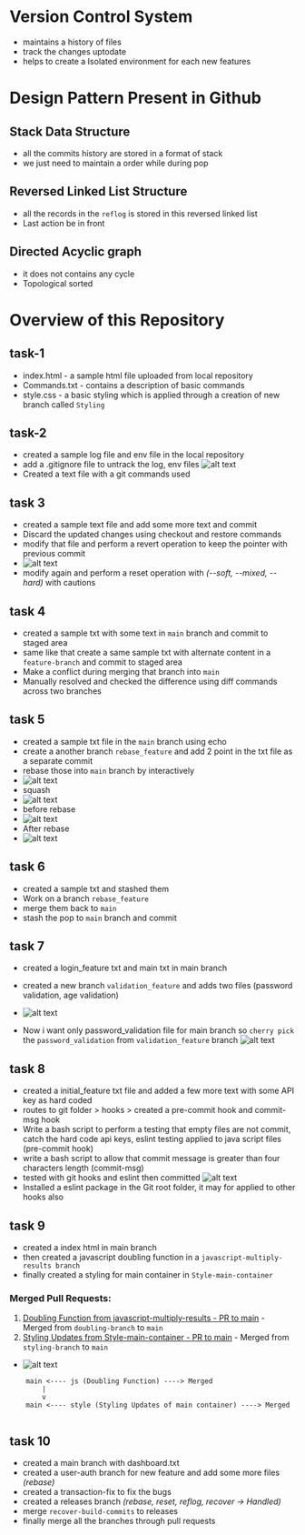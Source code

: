 # Version Control System

- maintains a history of files
- track the changes uptodate
- helps to create a Isolated environment for each new features

# Design Pattern Present in Github

## Stack Data Structure

- all the commits history are stored in a format of stack
- we just need to maintain a order while during pop

## Reversed Linked List Structure
- all the records in the `reflog` is stored in this reversed linked list
- Last action be in front

## Directed Acyclic graph
- it does not contains any cycle
- Topological sorted 
# Overview of this Repository

## task-1

- index.html - a sample html file uploaded from local repository
- Commands.txt - contains a description of basic commands
- style.css - a basic styling which is applied through a creation of new branch called `Styling`

## task-2

- created a sample log file and env file in the local repository
- add a .gitignore file to untrack the log, env files
  ![alt text](./Assests/image.png)
- Created a text file with a git commands used

## task 3

- created a sample text file and add some more text and commit
- Discard the updated changes using checkout and restore commands
- modify that file and perform a revert operation to keep the pointer with previous commit
- ![alt text](./Assests/revert.png)
- modify again and perform a reset operation with _(--soft, --mixed, --hard)_ with cautions

## task 4

- created a sample txt with some text in `main` branch and commit to staged area
- same like that create a same sample txt with alternate content in a `feature-branch` and commit to staged area
- Make a conflict during merging that branch into `main`
- Manually resolved and checked the difference using diff commands across two branches

## task 5

- created a sample txt file in the `main` branch using echo
- create a another branch `rebase_feature` and add 2 point in the txt file as a separate commit
- rebase those into `main` branch by interactively
- ![alt text](./Assests/rebase-1.png)
- squash
- ![alt text](./Assests/rebase-2.png)
- before rebase
- ![alt text](./Assests/bef_rebase.png)
- After rebase
- ![alt text](./Assests/aft_rebase.png)

## task 6

- created a sample txt and stashed them
- Work on a branch `rebase_feature`
- merge them back to `main`
- stash the pop to `main` branch and commit

## task 7

- created a login_feature txt and main txt in main branch
- created a new branch `validation_feature` and adds two files
  (password validation, age validation)
- ![alt text](./Assests/cherry-pick-branch.png)

- Now i want only password_validation file for main branch so `cherry pick` the `password_validation` from `validation_feature` branch
  ![alt text](./Assests/cherry-pick.png)

## task 8

- created a initial_feature txt file and added a few more text with some API key as hard coded
- routes to git folder > hooks > created a pre-commit hook and commit-msg hook
- Write a bash script to perform a testing that empty files are not commit, catch the hard code api keys, eslint testing applied to java script files (pre-commit hook)
- write a bash script to allow that commit message is greater than four characters length (commit-msg)
- tested with git hooks and eslint then committed
  ![alt text](./Assests/hooks.png)
- Installed a eslint package in the Git root folder, it may for applied to other hooks also

## task 9

- created a index html in main branch
- then created a javascript doubling function in a `javascript-multiply-results branch`
- finally created a styling for main container in `Style-main-container`

### Merged Pull Requests:

1. [Doubling Function from javascript-multiply-results - PR to main](https://github.com/kavinkumar24/Git/pull/1) - Merged from `doubling-branch` to `main`
2. [Styling Updates from Style-main-container - PR to main](https://github.com/kavinkumar24/Git/pull/2) - Merged from `styling-branch` to `main`

- ![alt text](./Assests/pull-request-2.png)

````
    main <---- js (Doubling Function) ----> Merged
        |
        v
    main <---- style (Styling Updates of main container) ----> Merged
    
````
## task 10
- created a main branch with dashboard.txt
- created a user-auth branch for new feature and add some more files _(rebase)_
- created a transaction-fix to fix the bugs 
- created a releases branch _(rebase, reset, reflog, recover -> Handled)_
- merge `recover-build-commits` to releases
- finally merge all the branches through pull requests
